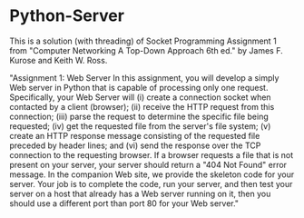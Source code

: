 # Python-Server
This is a solution (with threading) of Socket Programming Assignment 1 from "Computer Networking A Top-Down Approach 6th ed." by James F. Kurose and Keith W. Ross.

"Assignment 1: Web Server
In this assignment, you will develop a simply Web server in Python that is capable of processing only one request. Specifically, your Web Server will (i) create a connection socket when contacted by a client (browser); (ii) receive the HTTP request from this connection; (iii) parse the request to determine the specific file being requested; (iv) get the requested file from the server's file system; (v) create an HTTP response message consisting of the requested file preceded by header lines; and (vi) send the response over the TCP connection to the requesting browser. If a browser requests a file that is not present on your server, your server should return a "404 Not Found" error message.
    In the companion Web site, we provide the skeleton code for your server. Your job is to complete the code, run your server, and then test your server on a host that already has a Web server running on it, then you should use a different port than port 80 for your Web server."
